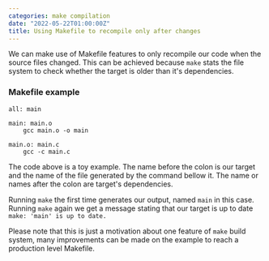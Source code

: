 ```yaml
---
categories: make compilation
date: "2022-05-22T01:00:00Z"
title: Using Makefile to recompile only after changes
---
```


We can make use of Makefile features to only recompile our code when the source files changed. This can be achieved because `make` stats the file system to check whether the target is older than it's dependencies.

### Makefile example
```make
all: main

main: main.o
	gcc main.o -o main

main.o: main.c
	gcc -c main.c
```

The code above is a toy example. The name before the colon is our target and the name of the file generated by the command bellow it. The name or names after the colon are target's dependencies.

Running `make` the first time generates our output, named `main` in this case. Running `make` again we get a message stating that our target is up to date `make: 'main' is up to date.`

Please note that this is just a motivation about one feature of `make` build system, many improvements can be made on the example to reach a production level Makefile.
